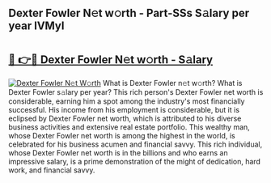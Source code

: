 ## Dexter Fowler N𝚎t w𝚘rth - Part-SSs S𝚊lary per year lVMyI

# <h2><a href="http://gc2854.nevu.top/?p=Dexter+Fowler">🔗 👉🔴 Dexter Fowler N𝚎t w𝚘rth - S𝚊lary</a></h2>

[![Dexter Fowler N𝚎t W𝚘rth](https://i.imgur.com/Oavwk0R.jpeg)](http://gc2854.nevu.top/?p=Dexter+Fowler)
What is Dexter Fowler n𝚎t w𝚘rth? What is Dexter Fowler s𝚊lary per year?
This rich person's Dexter Fowler net worth is considerable, earning him a spot among the industry's most financially successful. His income from his employment is considerable, but it is eclipsed by Dexter Fowler net worth, which is attributed to his diverse business activities and extensive real estate portfolio. This wealthy man, whose Dexter Fowler net worth is among the highest in the world, is celebrated for his business acumen and financial savvy. This rich individual, whose Dexter Fowler net worth is in the billions and who earns an impressive salary, is a prime demonstration of the might of dedication, hard work, and financial savvy.
